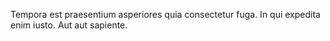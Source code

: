 Tempora est praesentium asperiores quia consectetur fuga.
In qui expedita enim iusto.
Aut aut sapiente.